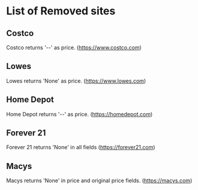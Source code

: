 # List of Removed sites

## Costco
Costco returns '--' as price.
(https://www.costco.com)

## Lowes
Lowes returns 'None' as price.
(https://www.lowes.com)

## Home Depot
Home Depot returns '--' as price.
(https://homedepot.com)

## Forever 21
Forever 21 returns 'None' in all fields
(https://forever21.com)

## Macys
Macys returns 'None' in price and original price fields.
(https://macys.com)